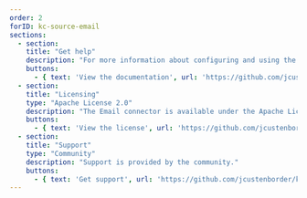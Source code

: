```yaml
---
order: 2
forID: kc-source-email
sections:
  - section:
    title: "Get help"
    description: "For more information about configuring and using the connector, see the documentation."
    buttons:
      - { text: 'View the documentation', url: 'https://github.com/jcustenborder/kafka-connect-email' }
  - section:
    title: "Licensing"
    type: "Apache License 2.0"
    description: "The Email connector is available under the Apache License 2.0 license."
    buttons:
      - { text: 'View the license', url: 'https://github.com/jcustenborder/kafka-connect-email/blob/master/LICENSE' }
  - section:
    title: "Support"
    type: "Community"
    description: "Support is provided by the community."
    buttons:
      - { text: 'Get support', url: 'https://github.com/jcustenborder/kafka-connect-email/issues' }
---
```

